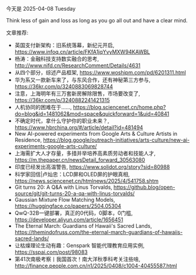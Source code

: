 今天是 2025-04-08 Tuesday

Think less of gain and loss as long as you go all out and have a clear mind.

文章推荐:
- 英国支付新架构：旧系统落幕，新纪元开启, https://www.infoq.cn/article/FKfA1jqYvyMXW94KAWBL
- 杨涛：金融科技支持数实融合的思考, http://www.nifd.cn/ResearchComment/Details/4631
- 从四个部分，综述产品框架, https://www.woshipm.com/pd/6201311.html
- 华为系又一款新车来了，与东风合作，还有神秘第三方参与, https://36kr.com/p/3240883069828744
- 注意，上海明年有三万套新房解除限售，市场要改变了, https://36kr.com/p/3240882241421315
- 人机协同的困难在于……, https://blog.sciencenet.cn/home.php?do=blog&id=1481062&mod=space&quickforward=1&uid=40841
- 不确定时代，拿什么守护你的职业未来？, https://www.hbrchina.org/#/article/detail?id=481494
- New AI-powered experiments from Google Arts & Culture Artists in Residence, https://blog.google/outreach-initiatives/arts-culture/new-ai-experiments-google-arts-culture/
- 上海需扩大人才存量，多措并举培养高素质劳动者和技能人才, https://m.thepaper.cn/newsDetail_forward_30563080
- 印度已经发出高温警告, https://www.solidot.org/story?sid=80988
- 科学家回信|卢灿忠：LCD屏和OLED屏的护眼真相, https://news.sciencenet.cn/htmlnews/2025/4/541758.shtm
- Git turns 20: A Q&A with Linus Torvalds, https://github.blog/open-source/git/git-turns-20-a-qa-with-linus-torvalds/
- Gaussian Mixture Flow Matching Models, https://huggingface.co/papers/2504.05304
- QwQ-32B一键部署，真正的0代码，0脚本，0门槛, https://developer.aliyun.com/article/1656451
- The Eternal March: Guardians of Hawaii's Sacred Lands, https://themindofruss.com/the-eternal-march-guardians-of-hawaiis-sacred-lands/
- 让枯燥理论生动有趣：Genspark 智能代理教育应用实例, https://sspai.com/post/98083
- 第41次南极考察丨我国首次！南大洋秋季科考关注些啥, http://finance.people.com.cn/n1/2025/0408/c1004-40455587.html
